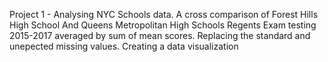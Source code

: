 Project 1 -
Analysing NYC Schools data. A cross comparison of Forest Hills High School And Queens Metropolitan High Schools Regents Exam testing 2015-2017 averaged by sum of mean scores. 
Replacing the standard and unepected missing values. 
Creating a data visualization
